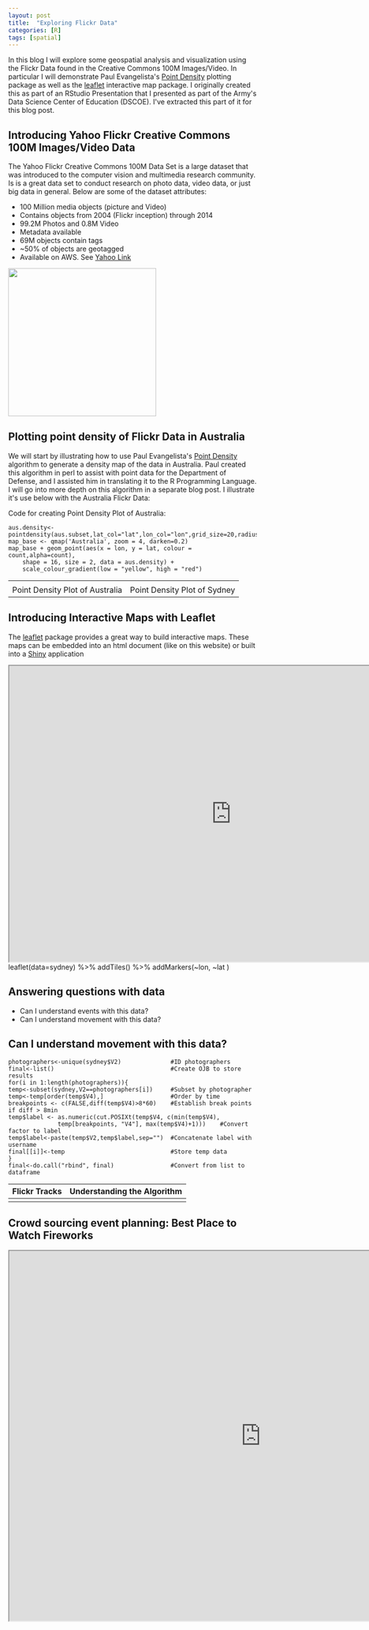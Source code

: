 ```yaml
---
layout: post
title:  "Exploring Flickr Data"
categories: [R]
tags: [spatial]
---
```


In this blog I will explore some geospatial analysis and visualization using the Flickr Data found in the Creative Commons 100M Images/Video.  In particular I will demonstrate Paul Evangelista's [Point Density](https://cran.r-project.org/web/packages/pointdensityP/index.html) plotting package as well as the [leaflet](https://cran.r-project.org/web/packages/leaflet/index.html) interactive map package.  I originally created this as part of an RStudio Presentation that I presented as part of the Army's Data Science Center of Education (DSCOE).  I've extracted this part of it for this blog post.

Introducing Yahoo Flickr Creative Commons 100M Images/Video Data
----------------------------------------------------------------
The Yahoo Flickr Creative Commons 100M Data Set is a large dataset that was introduced to the computer vision and multimedia research community.  Is is a great data set to conduct research on photo data, video data, or just big data in general.  Below are some of the dataset attributes:

-   100 Million media objects (picture and Video)
-   Contains objects from 2004 (Flickr inception) through 2014
-   99.2M Photos and 0.8M Video
-   Metadata available
-   69M objects contain tags
-   ~50% of objects are geotagged
-   Available on AWS. See [Yahoo
    Link](https://webscope.sandbox.yahoo.com/catalog.php?datatype=i&did=67)

<img src="https://dmbeskow.github.io/images/2016-08-16-FlickrData/aus_flickr_collage.jpg"  height="300px" />

Plotting point density of Flickr Data in Australia
--------------------------------------------------

We will start by illustrating how to use Paul Evangelista's [Point Density](https://cran.r-project.org/web/packages/pointdensityP/index.html) algorithm to generate a density map of the data in Australia. Paul created this algorithm in perl to assist with point data for the Department of Defense, and I assisted him in translating it to the R Programming Language.  I will go into more depth on this algorithm in a separate blog post.  I illustrate it's use below with the Australia Flickr Data:

Code for creating Point Density Plot of Australia:

    aus.density<-pointdensity(aus.subset,lat_col="lat",lon_col="lon",grid_size=20,radius=50)
    map_base <- qmap('Australia', zoom = 4, darken=0.2) 
    map_base + geom_point(aes(x = lon, y = lat, colour = count,alpha=count), 
        shape = 16, size = 2, data = aus.density) + 
        scale_colour_gradient(low = "yellow", high = "red") 

<table>
<tbody>
<tr class="odd">
<td align="left"><img src="https://dmbeskow.github.io/images/2016-08-16-FlickrData/aus_heat.png" alt="" /></td>
<td align="left"><img src="https://dmbeskow.github.io/images/2016-08-16-FlickrData/sydney_heat.png" alt="" /></td>
</tr>
<tr class="even">
<td align="left">Point Density Plot of Australia</td>
<td align="left">Point Density Plot of Sydney</td>
</tr>
</tbody>
</table>

Introducing Interactive Maps with Leaflet
-----------------------------------------

The [leaflet](https://cran.r-project.org/web/packages/leaflet/index.html) package provides a great way to build interactive maps.  These maps can be embedded into an html document (like on this website) or built into a [Shiny](http://shiny.rstudio.com) application

<center>
<iframe src="https://dmbeskow.github.io/html/leaf_heat.html" width="900" height="600">
</iframe>
</center>
    leaflet(data=sydney) %>% 
      addTiles() %>% addMarkers(~lon, ~lat
    )

Answering questions with data
-----------------------------

-   Can I understand events with this data?
-   Can I understand movement with this data?

Can I understand movement with this data?
-----------------------------------------

    photographers<-unique(sydney$V2)              #ID photographers
    final<-list()                                 #Create OJB to store results
    for(i in 1:length(photographers)){            
    temp<-subset(sydney,V2==photographers[i])     #Subset by photographer
    temp<-temp[order(temp$V4),]                   #Order by time
    breakpoints <- c(FALSE,diff(temp$V4)>8*60)    #Establish break points if diff > 8min
    temp$label <- as.numeric(cut.POSIXt(temp$V4, c(min(temp$V4), 
                  temp[breakpoints, "V4"], max(temp$V4)+1)))    #Convert factor to label
    temp$label<-paste(temp$V2,temp$label,sep="")  #Concatenate label with username
    final[[i]]<-temp                              #Store temp data
    }
    final<-do.call("rbind", final)                #Convert from list to dataframe

<table>
<thead>
<tr class="header">
<th align="left">Flickr Tracks</th>
<th align="left">Understanding the Algorithm</th>
</tr>
</thead>
<tbody>
<tr class="odd">
<td align="left"><img src="https://dmbeskow.github.io/images/2016-08-16-FlickrData/tracks3.png" alt="" /></td>
<td align="left"><img src="https://dmbeskow.github.io/images/2016-08-16-FlickrData/lines.PNG" alt="" /></td>
</tr>
</tbody>
</table>

Crowd sourcing event planning: Best Place to Watch Fireworks
------------------------------------------------------------

<center>
<iframe src="http://data-analytics.net/Apps/fireworks/" width="1020" height="750">
</iframe>
</center>

